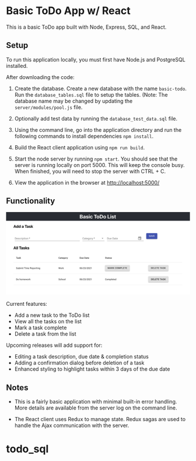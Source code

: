 # Basic ToDo App w/ React

This is a basic ToDo app built with Node, Express, SQL, and React.

## Setup
To run this application locally, you must first have Node.js and PostgreSQL installed.

After downloading the code:

1. Create the database. Create a new database with the name `basic-todo`. Run the `database_tables.sql` file to setup the tables. (Note: The database name may be changed by updating the `server/modules/pool.js` file.

2. Optionally add test data by running the `database_test_data.sql` file.

3. Using the command line, go into the application directory and run the following commands to install dependencies `npm install`.

4. Build the React client application using `npm run build`.

5. Start the node server by running `npm start`. You should see that the server is running locally on port 5000. This will keep the console busy. When finished, you will need to stop the server with CTRL + C. 

6. View the application in the browser at [http://localhost:5000/](http://localhost:5000/)

## Functionality

![](ScreenShot.png)

Current features:

- Add a new task to the ToDo list
- View all the tasks on the list
- Mark a task complete
- Delete a task from the list

Upcoming releases will add support for:

- Editing a task description, due date & completion status
- Adding a confirmation dialog before deletion of a task
- Enhanced styling to highlight tasks within 3 days of the due date

## Notes

- This is a fairly basic application with minimal built-in error handling. More details are available from the server log on the command line.

- The React client uses Redux to manage state. Redux sagas are used to handle the Ajax communication with the server.
# todo_sql
